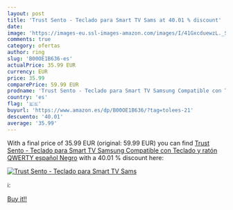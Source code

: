 ```yaml
---
layout: post
title: 'Trust Sento - Teclado para Smart TV Sams at 40.01 % discount'
date: 
image: 'https://images-eu.ssl-images-amazon.com/images/I/41GxcduewzL._SL200_.jpg'
comments: true
category: ofertas
author: ring
slug: 'B00OE1B636-es'
actualPrice: 35.99 EUR
currency: EUR
price: 35.99
comparePrice: 59.99 EUR
prodname: 'Trust Sento - Teclado para Smart TV Samsung Compatible con Teclado y ratón  QWERTY español  Negro'
country: 'es'
flag: '🇪🇸'
buyurl: 'https://www.amazon.es/dp/B00OE1B636/?tag=tolees-21'
descuento: '40.01'
average: '35.99'
---
```


With a final price of 35.99 EUR (original: 59.99 EUR) you can find [Trust Sento - Teclado para Smart TV Samsung Compatible con Teclado y ratón  QWERTY español  Negro](https://www.amazon.es/dp/B00OE1B636/?tag=tolees-21) with a  40.01 % discount here:

[![Trust Sento - Teclado para Smart TV Sams](https://images-eu.ssl-images-amazon.com/images/I/41GxcduewzL._SL200_.jpg)](https://www.amazon.es/dp/B00OE1B636/?tag=tolees-21)

ℹ️:


[Buy it!!](https://www.amazon.es/dp/B00OE1B636/?tag=tolees-21)
